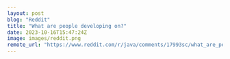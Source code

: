 ```yaml
---
layout: post
blog: "Reddit"
title: "What are people developing on?"
date: 2023-10-16T15:47:24Z
image: images/reddit.png
remote_url: "https://www.reddit.com/r/java/comments/17993sc/what_are_people_developing_on/"
---
```

